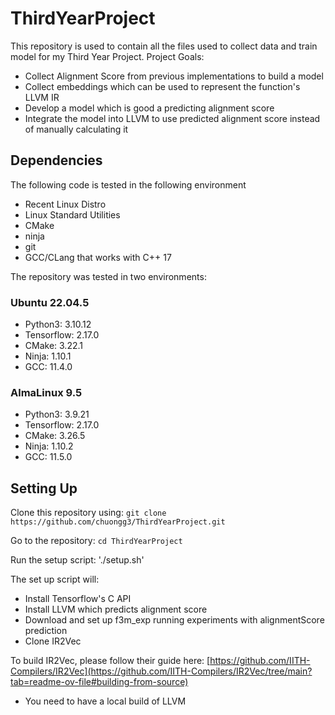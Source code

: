 # ThirdYearProject
This repository is used to contain all the files used to collect data and train model for my Third Year Project.
Project Goals:
 - Collect Alignment Score from previous implementations to build a model
 - Collect embeddings which can be used to represent the function's LLVM IR
 - Develop a model which is good a predicting alignment score
 - Integrate the model into LLVM to use predicted alignment score instead of manually calculating it

## Dependencies
The following code is tested in the following environment
 - Recent Linux Distro
 - Linux Standard Utilities
 - CMake
 - ninja
 - git
 - GCC/CLang that works with C++ 17

The repository was tested in two environments:
### Ubuntu 22.04.5
 - Python3: 3.10.12
 - Tensorflow: 2.17.0
 - CMake: 3.22.1
 - Ninja: 1.10.1
 - GCC: 11.4.0
### AlmaLinux 9.5
 - Python3: 3.9.21
 - Tensorflow: 2.17.0
 - CMake: 3.26.5
 - Ninja: 1.10.2
 - GCC: 11.5.0

## Setting Up
Clone this repository using:
`git clone https://github.com/chuongg3/ThirdYearProject.git`

Go to the repository:
`cd ThirdYearProject`

Run the setup script:
'./setup.sh'

The set up script will:
 - Install Tensorflow's C API
 - Install LLVM which predicts alignment score
 - Download and set up f3m_exp running experiments with alignmentScore prediction
 - Clone IR2Vec

To build IR2Vec, please follow their guide here: [https://github.com/IITH-Compilers/IR2Vec](https://github.com/IITH-Compilers/IR2Vec/tree/main?tab=readme-ov-file#building-from-source)
 - You need to have a local build of LLVM
